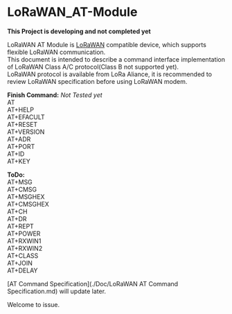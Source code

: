 # LoRaWAN_AT-Module
**This Project is developing and not completed yet**


LoRaWAN AT Module is [LoRaWAN](http://lora-alliance.org) compatible device, which supports flexible LoRaWAN communication. <br/>
This document is intended to describe a command interface implementation of LoRaWAN Class A/C protocol(Class B not supported yet). <br/>
LoRaWAN protocol is available from LoRa Aliance, it is recommended to review LoRaWAN specification before using LoRaWAN modem.

**Finish Command:**  *Not Tested yet*<br/>
AT<br/>
AT+HELP<br/>
AT+EFACULT<br/>
AT+RESET<br/>
AT+VERSION<br/>
AT+ADR<br/>
AT+PORT<br/>
AT+ID<br/>
AT+KEY<br/>

**ToDo:**<br/>
AT+MSG<br/>
AT+CMSG<br/>
AT+MSGHEX<br/>
AT+CMSGHEX<br/>
AT+CH<br/>
AT+DR<br/>
AT+REPT<br/>
AT+POWER<br/>
AT+RXWIN1<br/>
AT+RXWIN2<br/>
AT+CLASS<br/>
AT+JOIN<br/>
AT+DELAY<br/>

[AT Command Specification](./Doc/LoRaWAN AT Command Specification.md) will update later.

Welcome to issue.
